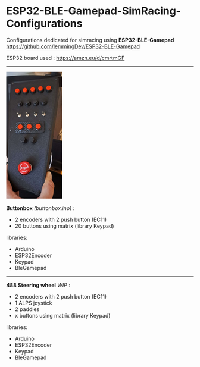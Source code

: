 # ESP32-BLE-Gamepad-SimRacing-Configurations

Configurations dedicated for simracing using **ESP32-BLE-Gamepad** https://github.com/lemmingDev/ESP32-BLE-Gamepad

ESP32 board used : https://amzn.eu/d/cmrtmGF

______________________________________________
<p align="left">
  <img src="https://github.com/Sim7b/ESP32-BLE-Gamepad-SimRacing-Configurations/blob/main/buttonbox/buttonbox.jpg" width="150" title="hover text">
</p>

**Buttonbox** *(buttonbox.ino)* :
- 2 encoders with 2 push button (EC11)
- 20 buttons using matrix (library Keypad)

libraries:
  - Arduino
  - ESP32Encoder
  - Keypad
  - BleGamepad

_______________________________________________

**488 Steering wheel** *WIP* :
- 2 encoders with 2 push button (EC11)
- 1 ALPS joystick
- 2 paddles
- x buttons using matrix (library Keypad)

libraries:
  - Arduino
  - ESP32Encoder
  - Keypad
  - BleGamepad
